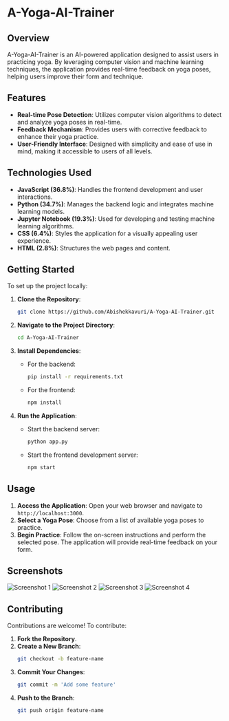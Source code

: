 # A-Yoga-AI-Trainer

## Overview

A-Yoga-AI-Trainer is an AI-powered application designed to assist users in practicing yoga. By leveraging computer vision and machine learning techniques, the application provides real-time feedback on yoga poses, helping users improve their form and technique.

## Features

- **Real-time Pose Detection**: Utilizes computer vision algorithms to detect and analyze yoga poses in real-time.
- **Feedback Mechanism**: Provides users with corrective feedback to enhance their yoga practice.
- **User-Friendly Interface**: Designed with simplicity and ease of use in mind, making it accessible to users of all levels.

## Technologies Used

- **JavaScript (36.8%)**: Handles the frontend development and user interactions.
- **Python (34.7%)**: Manages the backend logic and integrates machine learning models.
- **Jupyter Notebook (19.3%)**: Used for developing and testing machine learning algorithms.
- **CSS (6.4%)**: Styles the application for a visually appealing user experience.
- **HTML (2.8%)**: Structures the web pages and content.

## Getting Started

To set up the project locally:

1. **Clone the Repository**:
   ```bash
   git clone https://github.com/Abishekkavuri/A-Yoga-AI-Trainer.git
   ```

2. **Navigate to the Project Directory**:
   ```bash
   cd A-Yoga-AI-Trainer
   ```

3. **Install Dependencies**:
   - For the backend:
     ```bash
     pip install -r requirements.txt
     ```
   - For the frontend:
     ```bash
     npm install
     ```

4. **Run the Application**:
   - Start the backend server:
     ```bash
     python app.py
     ```
   - Start the frontend development server:
     ```bash
     npm start
     ```

## Usage

1. **Access the Application**: Open your web browser and navigate to `http://localhost:3000`.
2. **Select a Yoga Pose**: Choose from a list of available yoga poses to practice.
3. **Begin Practice**: Follow the on-screen instructions and perform the selected pose. The application will provide real-time feedback on your form.

## Screenshots

![Screenshot 1](https://github.com/user-attachments/assets/237eb80e-1b13-4379-8fa2-3c619bcb7aca)
![Screenshot 2](https://github.com/user-attachments/assets/68f9e77d-8830-483e-867c-90284d3d3061)
![Screenshot 3](https://github.com/user-attachments/assets/96b62942-be9b-4091-a126-1c565e934f84)
![Screenshot 4](https://github.com/user-attachments/assets/0f5f7163-673f-4d27-a60a-4a25d1c7358f)


## Contributing

Contributions are welcome! To contribute:

1. **Fork the Repository**.
2. **Create a New Branch**:
   ```bash
   git checkout -b feature-name
   ```
3. **Commit Your Changes**:
   ```bash
   git commit -m 'Add some feature'
   ```
4. **Push to the Branch**:
   ```bash
   git push origin feature-name
   ```
